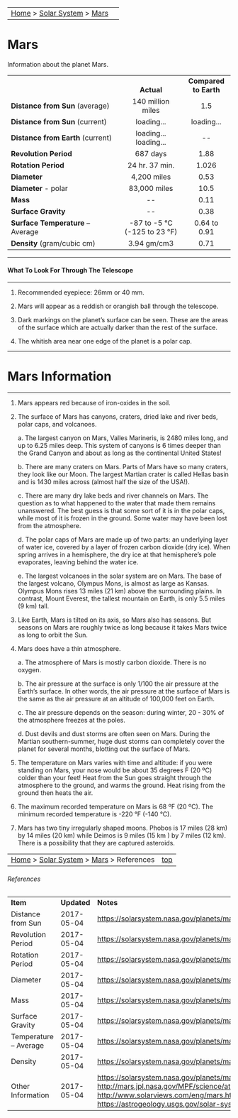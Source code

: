 <script src="../../js/whatsup.js"></script>
<script src="../../js/utils.js"></script>
<script type="text/javascript">
	var objectName ="Mars"
	var objectDesc ="The Red Planet<br/><h5>(... and moons Deimos and Phobos)"
	var objectImage="mars.png"
</script>
<script type="text/javascript">
	setInterval(function(){
		fetch("../data.json")
			.then(function(response) {
				return response.json();
			})
			.then(function(data) {
				var d=new Date();
				var v=interpolate(data.Mars.sun_distance,d.valueOf()/1000);
				document.getElementById("dist_sun").innerText=au_to_mi(v).numberFormat(3)+' miles';
				document.getElementById("dist_sun_au").innerText=v.numberFormat(3);
				var v=interpolate(data.Mars.earth_distance,d.valueOf()/1000);
				document.getElementById("dist_earth").innerText=au_to_mi(v).numberFormat(3)+' miles';
				document.getElementById("dist_earth_light").innerText=au_to_ls(v).timeFormat()+' light-time';
			})
			.catch(function(error) {
				console.log('error: '+error);
			});
		}, 1000);
</script>

|                                                                                     |                        |
| :---------------------------------------------------------------------------------- | ---------------------: |
| [Home](/notes/#object-notes) > [Solar System](/notes/#solar-system) > [Mars](#mars) | <div id=whatsup></div> |

# Mars

Information about the planet Mars.

|                                   |                                                                                            |                                          |
| --------------------------------- | :----------------------------------------------------------------------------------------: | :--------------------------------------: |
|                                   |                                      <br/>**Actual**                                       |        **Compared<br/>to Earth**         |
| **Distance from Sun** (average)   |                                     140 million miles                                      |                   1.5                    |
| **Distance from Sun** (current)   |                           <span id="dist_sun">loading...</span>                            | <span id="dist_sun_au">loading...</span> |
| **Distance from Earth** (current) | <span id="dist_earth">loading...</span><br /><span id="dist_earth_light">loading...</span> |                    --                    |
| **Revolution Period**             |                                          687 days                                          |                   1.88                   |
| **Rotation Period**               |                                       24 hr. 37 min.                                       |                  1.026                   |
| **Diameter**                      |                                        4,200 miles                                         |                   0.53                   |
| **Diameter** - polar              |                                        83,000 miles                                        |                   10.5                   |
| **Mass**                          |                                             --                                             |                   0.11                   |
| **Surface Gravity**               |                                             --                                             |                   0.38                   |
| **Surface Temperature** – Average |                          -87 to -5 &deg;C<br/>(-125 to 23 &deg;F)                          |               0.64 to 0.91               |
| **Density** (gram/cubic cm)       |                                        3.94 gm/cm3                                         |                   0.71                   |

---

#### What To Look For Through The Telescope

---

1. Recommended eyepiece: 26mm or 40 mm.

2. Mars will appear as a reddish or orangish ball through the telescope.

3. Dark markings on the planet’s surface can be seen. These are the areas of the surface which are actually darker than the rest of the surface.

4. The whitish area near one edge of the planet is a polar cap.

---

# Mars Information

---

1. Mars appears red because of iron-oxides in the soil.

2. The surface of Mars has canyons, craters, dried lake and river beds, polar caps, and volcanoes.

   a. The largest canyon on Mars, Valles Marineris, is 2480 miles long, and up to 6.25 miles deep. This system of canyons is 6 times deeper than the Grand Canyon and about as long as the continental United States!

   b. There are many craters on Mars. Parts of Mars have so many craters, they look like our Moon. The largest Martian crater is called Hellas basin and is 1430 miles across (almost half the size of the USA!).

   c. There are many dry lake beds and river channels on Mars. The question as to what happened to the water that made them remains unanswered. The best guess is that some sort of it is in the polar caps, while most of it is frozen in the ground. Some water may have been lost from the atmosphere.

   d. The polar caps of Mars are made up of two parts: an underlying layer of water ice, covered by a layer of frozen carbon dioxide (dry ice). When spring arrives in a hemisphere, the dry ice at that hemisphere’s pole evaporates, leaving behind the water ice.

   e. The largest volcanoes in the solar system are on Mars. The base of the largest volcano, Olympus Mons, is almost as large as Kansas. Olympus Mons rises 13 miles (21 km) above the surrounding plains. In contrast, Mount Everest, the tallest mountain on Earth, is only 5.5 miles (9 km) tall.

3. Like Earth, Mars is tilted on its axis, so Mars also has seasons. But seasons on Mars are roughly twice as long because it takes Mars twice as long to orbit the Sun.

4. Mars does have a thin atmosphere.

   a. The atmosphere of Mars is mostly carbon dioxide. There is no oxygen.

   b. The air pressure at the surface is only 1/100 the air pressure at the Earth’s surface. In other words, the air pressure at the surface of Mars is the same as the air pressure at an altitude of 100,000 feet on Earth.

   c. The air pressure depends on the season: during winter, 20 - 30% of the atmosphere freezes at the poles.

   d. Dust devils and dust storms are often seen on Mars. During the Martian southern-summer, huge dust storms can completely cover the planet for several months, blotting out the surface of Mars.

5. The temperature on Mars varies with time and altitude: if you were standing on Mars, your nose would be about 35 degrees F (20 ºC) colder than your feet! Heat from the Sun goes straight through the atmosphere to the ground, and warms the ground. Heat rising from the ground then heats the air.

6. The maximum recorded temperature on Mars is 68 ºF (20 ºC). The minimum recorded temperature is -220 &deg;F (-140 &deg;C).

7. Mars has two tiny irregularly shaped moons. Phobos is 17 miles (28 km) by 14 miles (20 km) while Deimos is 9 miles (15 km ) by 7 miles (12 km). There is a possibility that they are captured asteroids.

|                                                                                                  |              |
| :----------------------------------------------------------------------------------------------- | -----------: |
| [Home](/notes/#object-notes) > [Solar System](/notes/#solar-system) > [Mars](#mars) > References | [top](#mars) |

###### References

|                       |             |                                                                                                                                                                                                                  |
| --------------------- | ----------- | ---------------------------------------------------------------------------------------------------------------------------------------------------------------------------------------------------------------- |
| **Item**              | **Updated** | **Notes**                                                                                                                                                                                                        |
| Distance from Sun     | 2017-05-04  | <https://solarsystem.nasa.gov/planets/mars/facts>                                                                                                                                                                |
| Revolution Period     | 2017-05-04  | <https://solarsystem.nasa.gov/planets/mars/facts>                                                                                                                                                                |
| Rotation Period       | 2017-05-04  | <https://solarsystem.nasa.gov/planets/mars/facts>                                                                                                                                                                |
| Diameter              | 2017-05-04  | <https://solarsystem.nasa.gov/planets/mars/facts>                                                                                                                                                                |
| Mass                  | 2017-05-04  | <https://solarsystem.nasa.gov/planets/mars/facts>                                                                                                                                                                |
| Surface Gravity       | 2017-05-04  | <https://solarsystem.nasa.gov/planets/mars/facts>                                                                                                                                                                |
| Temperature – Average | 2017-05-04  | <https://solarsystem.nasa.gov/planets/mars/facts>                                                                                                                                                                |
| Density               | 2017-05-04  | <https://solarsystem.nasa.gov/planets/mars/facts>                                                                                                                                                                |
| Other Information     | 2017-05-04  | <https://solarsystem.nasa.gov/planets/mars/facts><br/><http://mars.jpl.nasa.gov/MPF/science/atmospheric.html><br/><http://www.solarviews.com/eng/mars.htm><br/><https://astrogeology.usgs.gov/solar-system/mars> |
